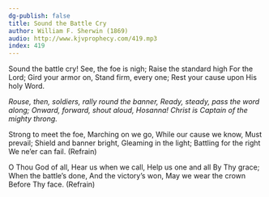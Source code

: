 ```yaml
---
dg-publish: false
title: Sound the Battle Cry
author: William F. Sherwin (1869)
audio: http://www.kjvprophecy.com/419.mp3
index: 419
---
```


Sound the battle cry!
See, the foe is nigh;
Raise the standard high
For the Lord;
Gird your armor on,
Stand firm, every one;
Rest your cause upon
His holy Word.

*Rouse, then, soldiers, rally round the banner,
Ready, steady, pass the word along;
Onward, forward, shout aloud, Hosanna!
Christ is Captain of the mighty throng.*

Strong to meet the foe,
Marching on we go,
While our cause we know,
Must prevail;
Shield and banner bright,
Gleaming in the light;
Battling for the right
We ne’er can fail. (Refrain)

O Thou God of all,
Hear us when we call,
Help us one and all
By Thy grace;
When the battle’s done,
And the victory’s won,
May we wear the crown
Before Thy face. (Refrain)